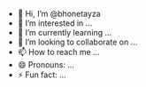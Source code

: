 - 👋 Hi, I’m @bhonetayza
- 👀 I’m interested in ...
- 🌱 I’m currently learning ...
- 💞️ I’m looking to collaborate on ...
- 📫 How to reach me ...
- 😄 Pronouns: ...
- ⚡ Fun fact: ...

<!---
bhonetayza/bhonetayza is a ✨ special ✨ repository because its `README.md` (this file) appears on your GitHub profile.
You can click the Preview link to take a look at your changes.
--->
